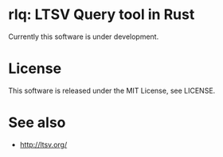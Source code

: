 rlq: LTSV Query tool in Rust
============================

Currently this software is under development.

# License

This software is released under the MIT License, see LICENSE.

# See also

- http://ltsv.org/
